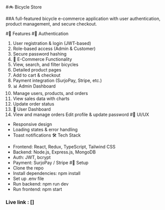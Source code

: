 #🚲 Bicycle Store

##A full-featured bicycle e-commerce application with user authentication, product management, and secure checkout.

#🌟 Features
#🔑 Authentication
1. User registration & login (JWT-based)
2. Role-based access (Admin & Customer)
3. Secure password hashing
4. 🛒 E-Commerce Functionality
5. View, search, and filter bicycles
6. Detailed product pages
 7. Add to cart & checkout
8. Payment integration (SurjoPay, Stripe, etc.)
9. 📊 Admin Dashboard
10. Manage users, products, and orders
11. View sales data with charts
12. Update order status
13. 👤 User Dashboard
14. View and manage orders
Edit profile & update password
#🎨 UI/UX
* Responsive design
* Loading states & error handling
* Toast notifications
🛠️ Tech Stack
- Frontend: React, Redux, TypeScript, Tailwind CSS
- Backend: Node.js, Express.js, MongoDB
- Auth: JWT, bcrypt
- Payment: SurjoPay / Stripe
#🚀 Setup
- Clone the repo
- Install dependencies: npm install
- Set up .env file
- Run backend: npm run dev
- Run frontend: npm start

### Live link : [] 
